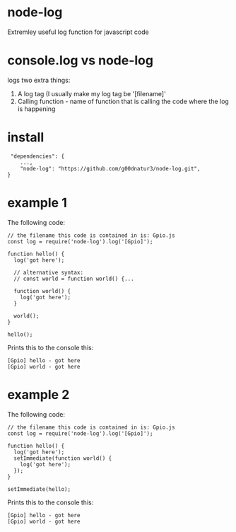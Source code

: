 # node-log
Extremley useful log function for javascript code

# console.log vs node-log

logs two extra things:

1) A log tag (I usually make my log tag be '[filename]'
2) Calling function - name of function that is calling the code where the log is happening


# install
```
 "dependencies": {
    ...,
    "node-log": "https://github.com/g00dnatur3/node-log.git",
}
```
 
# example 1
The following code:
```
// the filename this code is contained in is: Gpio.js
const log = require('node-log').log('[Gpio]');

function hello() {
  log('got here');
  
  // alternative syntax:
  // const world = function world() {...
  
  function world() {
    log('got here');
  }
  
  world();
}

hello();
```
Prints this to the console this:
```
[Gpio] hello - got here
[Gpio] world - got here
```

# example 2
The following code:
```
// the filename this code is contained in is: Gpio.js
const log = require('node-log').log('[Gpio]');

function hello() {
  log('got here');
  setImmediate(function world() {
    log('got here');
  });
}

setImmediate(hello);
```
Prints this to the console this:
```
[Gpio] hello - got here
[Gpio] world - got here
```



